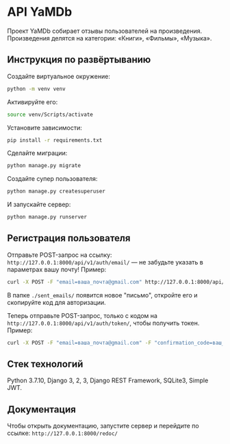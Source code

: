 # API YaMDb
Проект YaMDb собирает отзывы пользователей на произведения. Произведения делятся на категории: «Книги», «Фильмы», «Музыка».

## Инструкция по развёртыванию
Создайте виртуальное окружение:
```bash
python -m venv venv
```
Активируйте его:
```bash
source venv/Scripts/activate
```
Установите зависимости:
```bash
pip install -r requirements.txt
```
Сделайте миграции:
```bash
python manage.py migrate
```
Создайте супер пользователя:
```bash
python manage.py createsuperuser
```
И запускайте сервер:
```bash
python manage.py runserver
```

## Регистрация пользователя
Отправьте POST-запрос на ссылку: ```http://127.0.0.1:8000/api/v1/auth/email/``` — не забудьте указать в параметрах вашу почту!
Пример:
```bash
curl -X POST -F "email=ваша_почта@gmail.com" http://127.0.0.1:8000/api/v1/auth/email/
```
В папке ```./sent_emails/``` появится новое "письмо", откройте его и скопируйте код для авторизации.

Теперь отправьте POST-запрос, только с кодом на ```http://127.0.0.1:8000/api/v1/auth/token/```, чтобы получить токен. Пример:
```bash
curl -X POST -F "email=ваша_почта@gmail.com" -F "confirmation_code=ваш_код" http://127.0.0.1:8000/api/v1/auth/token/
```

## Стек технологий
Python 3.7.10, Django 3, 2, 3, Django REST Framework, SQLite3, Simple JWT.

## Документация
Чтобы открыть документацию, запустите сервер и перейдите по ссылке:
```http://127.0.0.1:8000/redoc/```
